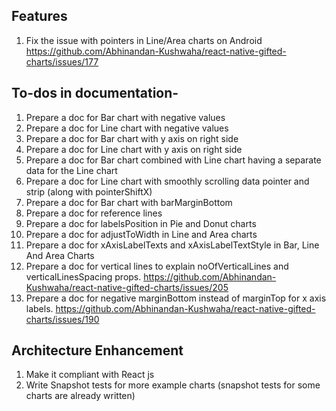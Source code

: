 ## Features

1. Fix the issue with pointers in Line/Area charts on Android https://github.com/Abhinandan-Kushwaha/react-native-gifted-charts/issues/177

## To-dos in documentation-

1. Prepare a doc for Bar chart with negative values
2. Prepare a doc for Line chart with negative values
3. Prepare a doc for Bar chart with y axis on right side
4. Prepare a doc for Line chart with y axis on right side
5. Prepare a doc for Bar chart combined with Line chart having a separate data for the Line chart
6. Prepare a doc for Line chart with smoothly scrolling data pointer and strip (along with pointerShiftX)
7. Prepare a doc for Bar chart with barMarginBottom
8. Prepare a doc for reference lines
9. Prepare a doc for labelsPosition in Pie and Donut charts
8. Prepare a doc for adjustToWidth in Line and Area charts
9. Prepare a doc for xAxisLabelTexts and xAxisLabelTextStyle in Bar, Line And Area Charts
10. Prepare a doc for vertical lines to explain noOfVerticalLines and verticalLinesSpacing props. https://github.com/Abhinandan-Kushwaha/react-native-gifted-charts/issues/205
11. Prepare a doc for negative marginBottom instead of marginTop for x axis labels. https://github.com/Abhinandan-Kushwaha/react-native-gifted-charts/issues/190


## Architecture Enhancement

1. Make it compliant with React js
2. Write Snapshot tests for more example charts (snapshot tests for some charts are already written)
